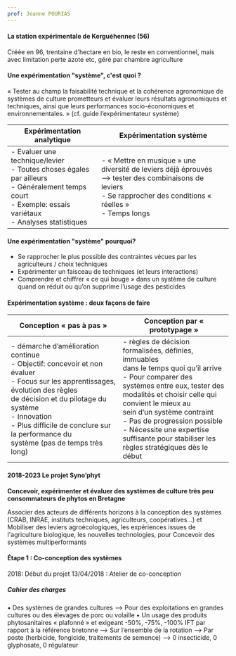 ```yaml
---
prof: Jeanne POURIAS
---
```

#### La station expérimentale de Kerguéhennec (56)

Créée en 96, trentaine d'hectare en bio, le reste en conventionnel, mais avec limitation perte azote etc, géré par chambre agriculture

#### Une expérimentation "système", c'est quoi ?

« Tester au champ la faisabilité technique et la cohérence agronomique de systèmes de culture prometteurs et évaluer leurs résultats agronomiques et techniques, ainsi que leurs performances socio-économiques et environnementales. » (cf. guide l’expérimentateur système)

| Expérimentation analytique                                                                                                                                    | Expérimentation système<br>                                                                                                                                              |
| ------------------------------------------------------------------------------------------------------------------------------------------------------------- | ------------------------------------------------------------------------------------------------------------------------------------------------------------------------ |
| - Evaluer une technique/levier<br>- Toutes choses égales par ailleurs<br>- Généralement temps court<br>- Exemple: essais variétaux<br>- Analyses statistiques | - « Mettre en musique » une diversité de leviers déjà éprouvés <br>--> tester des combinaisons de leviers<br>- Se rapprocher des conditions « réelles »<br>- Temps longs |

#### Une expérimentation "système" pourquoi? 

- Se rapprocher le plus possible des contraintes vécues par les agriculteurs / choix techniques
- Expérimenter un faisceau de techniques (et leurs interactions)
- Comprendre et chiffrer « ce qui bouge » dans un système de culture quand on réduit ou qu’on supprime l’usage des pesticides

#### Expérimentation système : deux façons de faire

| Conception « pas à pas »                                                                                                                                                                                                                                                                      | Conception par « prototypage »                                                                                                                                                                                                                                                                                                                                                        |
| --------------------------------------------------------------------------------------------------------------------------------------------------------------------------------------------------------------------------------------------------------------------------------------------- | ------------------------------------------------------------------------------------------------------------------------------------------------------------------------------------------------------------------------------------------------------------------------------------------------------------------------------------------------------------------------------------- |
| - démarche d’amélioration continue<br>- Objectif: concevoir et non évaluer<br>- Focus sur les apprentissages, évolution des règles <br>   de décision et du pilotage du système<br>- Innovation<br>- Plus difficile de conclure sur la performance du <br>   système (pas de temps très long) | - règles de décision formalisées, définies, immuables <br>   dans le temps quoi qu’il arrive<br>- Pour comparer des systèmes entre eux, tester des <br>   modalités et choisir celle qui convient le mieux au <br>   sein d’un système contraint<br>- Pas de progression possible<br>- Nécessite une expertise suffisante pour stabiliser les <br>   règles stratégiques dès le début |

#### 2018-2023 Le projet Syno’phyt
**Concevoir, expérimenter et évaluer des systèmes de culture très peu consommateurs de phytos en Bretagne**

Associer des acteurs de différents horizons à la conception des systèmes (CRAB, INRAE, instituts techniques, agriculteurs, coopératives...) et
Mobiliser des leviers agroécologiques, les expériences issues de l'agriculture biologique, les nouvelles technologies, pour
Concevoir des systèmes multiperformants

#### Étape 1 : Co-conception des systèmes

2018: Début du projet
13/04/2018 : Atelier de co-conception

##### Cahier des charges 

• Des systèmes de grandes cultures --> Pour des exploitations en grandes cultures ou des élevages de porc ou volaille
• Un usage des produits phytosanitaires « plafonné » et exigeant 
-50%, -75%, -100% IFT par rapport à la référence bretonne
--> Sur l’ensemble de la rotation
--> Par poste (herbicide, fongicide, traitements de semence)
--> 0 insecticide, 0 glyphosate, 0 régulateur


























